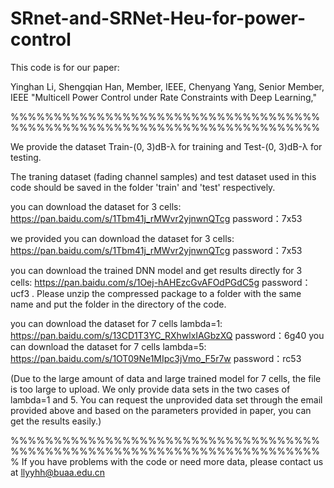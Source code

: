 # SRnet-and-SRNet-Heu-for-power-control

This code is for our paper:

Yinghan Li, Shengqian Han, Member, IEEE, Chenyang Yang, Senior Member, IEEE "Multicell Power Control under Rate Constraints with Deep Learning," 

%%%%%%%%%%%%%%%%%%%%%%%%%%%%%%%%%%%%%%%%%%%%%%%%%%%%%%%%%%%%%%%%%%%%%%%%

We provide the dataset Train-(0, 3)dB-λ for training and Test-(0, 3)dB-λ for testing.

The traning dataset (fading channel samples) and test dataset used in this code should be saved in the  folder 'train' and 'test' respectively.

you can download the dataset for 3 cells: https://pan.baidu.com/s/1Tbm41j_rMWvr2yjnwnQTcg  password：7x53
 
we provided you can download the dataset for 3 cells: https://pan.baidu.com/s/1Tbm41j_rMWvr2yjnwnQTcg  password：7x53
 
 
you can download the trained DNN model and get results directly for 3 cells: https://pan.baidu.com/s/1Oej-hAHEzcGvAFOdPGdC5g  password：ucf3 . Please unzip the compressed package to a folder with the same name and put the folder in the directory of the code.

you can download the dataset for 7 cells lambda=1: https://pan.baidu.com/s/13CD1T3YC_RXhwlxIAGbzXQ  password：6g40
you can download the dataset for 7 cells lambda=5: https://pan.baidu.com/s/1OT09Ne1MIpc3jVmo_F5r7w  password：rc53

 
(Due to the large amount of data and large trained model for 7 cells, the file is too large to upload. We only provide data sets in the two cases of lambda=1 and 5. You can request the unprovided data set through the email provided above and based on the parameters provided in paper, you can get the results easily.)



%%%%%%%%%%%%%%%%%%%%%%%%%%%%%%%%%%%%%%%%%%%%%%%%%%%%%%%%%%%%%%%%%%%%%%%%%
If you have problems with the code or need more data, please contact us at llyyhh@buaa.edu.cn
